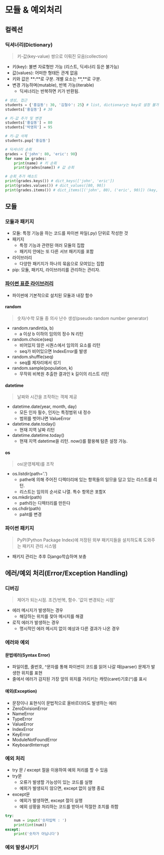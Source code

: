 # 모듈 & 예외처리
## 컬렉션
### 딕셔너리(Dictionary)
> 키-값(key-value) 쌍으로 이뤄진 모음(collection)
- 키(key): 불변 자료형만 가능 (리스트, 딕셔너리 등은 불가능)
- 값(values): 어떠한 형태든 관계 없음
- 키와 값은 **:**로 구분. 개별 요소는 **,**로 구분.
- 변경 가능하며(mutable), 반복 가능(iterable)
    - 딕셔너리는 반복하면 키가 반환됨.
```python
# 생성, 접근
students = {'홍길동': 30, '김철수': 25} # list, dictionary는 key로 설정 불가
students['홍길동'] # 30

# 키-값 추가 및 변경
students['홍길동'] = 80
students['박영희'] = 95

# 키-값 삭제
students.pop['홍길동']

# 딕셔너리 순회
grades = {'john': 80, 'eric': 90}
for name in grades:
    print(name) # 키 순회
    print(grades[name]) # 값 순회

# 순회_추가 메소드
print(grades.keys()) # dict_keys(['john', 'eric'])
print(grades.values()) # dict_values([80, 90])
print(grades.items()) # dict_items([('john', 80), ('eric', 90)]) (key, value)의 튜플로 구성된 결과
``` 

## 모듈
### 모듈과 패키지
- 모듈: 특정 기능을 하는 코드를 파이썬 파일(.py) 단위로 작성한 것
- 패키지
    - 특정 기능과 관련된 여러 모듈의 집합
    - 패키지 안에는 또 다른 서브 패키지를 포함
- 라이브러리
    - 다양한 패키지가 하나의 묶음으로 모여있는 집합
- pip: 모듈, 패키지, 라이브러리를 관리하는 관리자.
### [파이썬 표준 라이브러리](https://docs.python.org/ko/3/library/index.html)
- 파이썬에 기본적으로 설치된 모듈과 내장 함수
#### random
> 숫자/수학 모듈 중 의사 난수 생성(pseudo random number generator)
- random.randint(a, b)
    - a 이상 b 이하의 임의의 정수 N 리턴
- random.choice(seq)
    - 비어있지 않은 시퀀스에서 임의의 요소를 리턴
    - seq가 비어있으면 IndexError를 발생
- random.shuffle(seq)
    - seq를 제자리에서 섞기
- random.sample(population, k)
    - 무작위 비복원 추출한 결과인 k 길이의 리스트 리턴
#### datetime
> 날짜와 시간을 조작하는 객체 제공
- datetime.date(year, month, day)
    - 모든 인자 필수, 인자는 특정범위 내 정수
    - 범위를 벗어나면 ValueError
- datetime.date.today()
    - 현재 지역 날짜 리턴
- datetime.datetime.today()
    - 현재 지역 datetime을 리턴. now()를 활용해 탐존 설정 가능.
#### os
> os(운영체제)를 조작
- os.listdir(path='.')
    - pathe에 의해 주어진 디렉터리에 있는 항목들의 일므을 담고 있는 리스트를 리턴.
    - 리스트는 임의의 순서로 나열. 특수 항목은 포함X
- os.mkdir(path)
    - path라는 디렉터리를 만든다
- os.chdir(path)
    - paht를 변경
### 파이썬 패키지
> PyPI(Python Package Index)에 저장된 외부 패키지들을 설치하도록 도와주는 패키지 관리 시스템
- 패키지 관리는 추후 Django학습하며 보충

## 에러/예외 처리(Error/Exception Handling)
### 디버깅
> 제어가 되는시점. 조건/반복, 함수. '값이 변경되는 시점'
- 에러 메시지가 발생하는 경우
    - 해당하는 위치를 찾아 메시지를 해결
- 로직 에러가 발생하는 경우
    - 명시적인 에러 메시지 없이 예상과 다른 결과가 나온 경우
### 에러와 예외
#### 문법에러(Syntax Error)
- 파일이름, 줄번호, ^문자를 통해 파이썬이 코드를 읽어 나갈 때(parser) 문제가 발생한 위치를 표현
- 줄에서 에러가 감지된 가장 앞의 위치를 가리키는 캐럿(caret)기호(^)를 표시
#### 예외(Exception)
- 문장이나 표현식이 문법적으로 올바르더라도 발생하는 에러
- ZeroDivisionError
- NameError
- TypeError
- ValueError
- IndexError
- KeyError
- ModuleNotFoundError
- KeyboardInterrupt
### 예외 처리
- try 문 / except 절을 이용하여 예외 처리를 할 수 있음
- try문
    - 오류가 발생할 가능성이 있는 코드를 실행
    - 예외가 발생되지 않으면, except 없이 실행 종료
- except문
    - 예외가 발생하면, except 절이 실행
    - 예외 상황을 처리하는 코드를 받아서 적절한 조치를 취함
```python
try:
    num = input('숫자입력 : ')
    print(int(num))
except:
    print('숫자가 아닙니다')
```
### 예외 발생시키기
